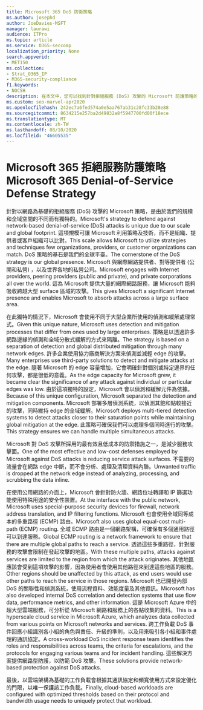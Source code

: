 ```yaml
---
title: Microsoft 365 DoS 防衛策略
ms.author: josephd
author: JoeDavies-MSFT
manager: laurawi
audience: ITPro
ms.topic: article
ms.service: O365-seccomp
localization_priority: None
search.appverid:
- MET150
ms.collection:
- Strat_O365_IP
- M365-security-compliance
f1.keywords:
- NOCSH
description: 在本文中，您可以找到針對拒絕服務 (DoS) 攻擊的 Microsoft 防護策略的概述。
ms.custom: seo-marvel-apr2020
ms.openlocfilehash: 242ec7a6fed574a0e5aa767ab31c28fc33b28e88
ms.sourcegitcommit: 8634215e257ba2d49832a8f5947700fd00f18ece
ms.translationtype: MT
ms.contentlocale: zh-TW
ms.lasthandoff: 08/10/2020
ms.locfileid: "46605535"
---
```

# <a name="microsoft-365-denial-of-service-defense-strategy"></a><span data-ttu-id="43214-103">Microsoft 365 拒絕服務防護策略</span><span class="sxs-lookup"><span data-stu-id="43214-103">Microsoft 365 Denial-of-Service Defense Strategy</span></span>

<span data-ttu-id="43214-104">針對以網路為基礎的拒絕服務 (DoS) 攻擊的 Microsoft 策略，是由於我們的規模和全域空間的不同而有獨特的。</span><span class="sxs-lookup"><span data-stu-id="43214-104">Microsoft's strategy to defend against network-based denial-of-service (DoS) attacks is unique due to our scale and global footprint.</span></span> <span data-ttu-id="43214-105">這項規模可讓 Microsoft 利用策略及技術，而不是組織、提供者或客戶組織可以比對。</span><span class="sxs-lookup"><span data-stu-id="43214-105">This scale allows Microsoft to utilize strategies and techniques few organizations, providers, or customer organizations can match.</span></span> <span data-ttu-id="43214-106">DoS 策略的基石是我們的全球平臺。</span><span class="sxs-lookup"><span data-stu-id="43214-106">The cornerstone of the DoS strategy is our global presence.</span></span> <span data-ttu-id="43214-107">Microsoft 與網際網路提供者、對等提供者 (公開和私營) ，以及世界各地的私營公司。</span><span class="sxs-lookup"><span data-stu-id="43214-107">Microsoft engages with Internet providers, peering providers (public and private), and private corporations all over the world.</span></span> <span data-ttu-id="43214-108">這為 Microsoft 提供大量的網際網路服務，讓 Microsoft 能夠吸收跨越大型 surface 區域的攻擊。</span><span class="sxs-lookup"><span data-stu-id="43214-108">This gives Microsoft a significant Internet presence and enables Microsoft to absorb attacks across a large surface area.</span></span>

<span data-ttu-id="43214-109">在此獨特的情況下，Microsoft 會使用不同于大型企業所使用的偵測和緩解處理常式。</span><span class="sxs-lookup"><span data-stu-id="43214-109">Given this unique nature, Microsoft uses detection and mitigation processes that differ from ones used by large enterprises.</span></span> <span data-ttu-id="43214-110">策略是以透過許多網路邊緣的偵測和全域分散式緩解的方式來隔離。</span><span class="sxs-lookup"><span data-stu-id="43214-110">The strategy is based on a separation of detection and global distributed mitigation through many network edges.</span></span> <span data-ttu-id="43214-111">許多企業使用協力廠商解決方案來偵測並減輕 edge 的攻擊。</span><span class="sxs-lookup"><span data-stu-id="43214-111">Many enterprises use third-party solutions to detect and mitigate attacks at the edge.</span></span> <span data-ttu-id="43214-112">隨著 Microsoft 的 edge 容量增加，它會明確針對個別或特定邊界的任何攻擊，都是很低的意義。</span><span class="sxs-lookup"><span data-stu-id="43214-112">As the edge capacity for Microsoft grew, it became clear the significance of any attack against individual or particular edges was low.</span></span> <span data-ttu-id="43214-113">由於這項獨特的設定，Microsoft 會以偵測和緩解元件為依據。</span><span class="sxs-lookup"><span data-stu-id="43214-113">Because of this unique configuration, Microsoft separated the detection and mitigation components.</span></span> <span data-ttu-id="43214-114">Microsoft 部署多層偵測系統，以偵測其飽和點較接近的攻擊，同時維持 edge 的全域緩解。</span><span class="sxs-lookup"><span data-stu-id="43214-114">Microsoft deploys multi-tiered detection systems to detect attacks closer to their saturation points while maintaining global mitigation at the edge.</span></span> <span data-ttu-id="43214-115">此策略可確保我們可以處理多個同時進行的攻擊。</span><span class="sxs-lookup"><span data-stu-id="43214-115">This strategy ensures we can handle multiple simultaneous attacks.</span></span>

<span data-ttu-id="43214-116">Microsoft 對 DoS 攻擊所採用的最有效且低成本的防禦措施之一，是減少服務攻擊面。</span><span class="sxs-lookup"><span data-stu-id="43214-116">One of the most effective and low-cost defenses employed by Microsoft against DoS attacks is reducing service attack surfaces.</span></span> <span data-ttu-id="43214-117">不需要的流量會在網路 edge 中斷，而不會分析、處理及清理資料內聯。</span><span class="sxs-lookup"><span data-stu-id="43214-117">Unwanted traffic is dropped at the network edge instead of analyzing, processing, and scrubbing the data inline.</span></span>

<span data-ttu-id="43214-118">在使用公用網路的介面上，Microsoft 會針對防火牆、網路位址轉譯和 IP 篩選功能使用特殊用途的安全性裝置。</span><span class="sxs-lookup"><span data-stu-id="43214-118">At the interface with the public network, Microsoft uses special-purpose security devices for firewall, network address translation, and IP filtering functions.</span></span> <span data-ttu-id="43214-119">Microsoft 也會使用全域同等成本的多重路徑 (ECMP) 路由。</span><span class="sxs-lookup"><span data-stu-id="43214-119">Microsoft also uses global equal-cost multi-path (ECMP) routing.</span></span> <span data-ttu-id="43214-120">全域 ECMP 路由是一個網路架構，可確保有多個通用路徑可以到達服務。</span><span class="sxs-lookup"><span data-stu-id="43214-120">Global ECMP routing is a network framework to ensure that there are multiple global paths to reach a service.</span></span> <span data-ttu-id="43214-121">透過這些多重路徑，針對服務的攻擊會限制在發起攻擊的地區。</span><span class="sxs-lookup"><span data-stu-id="43214-121">With these multiple paths, attacks against services are limited to the region from which the attack originates.</span></span> <span data-ttu-id="43214-122">其他地區應該會受到這項攻擊的影響，因為使用者會使用其他路徑來到達這些地區的服務。</span><span class="sxs-lookup"><span data-stu-id="43214-122">Other regions should be unaffected by this attack, as end users would use other paths to reach the service in those regions.</span></span> <span data-ttu-id="43214-123">Microsoft 也已開發內部 DoS 的關聯性和偵測系統，使用流程資料、效能度量及其他資訊。</span><span class="sxs-lookup"><span data-stu-id="43214-123">Microsoft has also developed internal DoS correlation and detection systems that use flow data, performance metrics, and other information.</span></span> <span data-ttu-id="43214-124">這是 Microsoft Azure 中的超大型雲端服務，可分析從 Microsoft 網路和服務上的各點收集的資料。</span><span class="sxs-lookup"><span data-stu-id="43214-124">This is a hyperscale cloud service in Microsoft Azure, which analyzes data collected from various points on Microsoft networks and services.</span></span> <span data-ttu-id="43214-125">跨工作負載 DoS 事件回應小組識別各小組的角色與責任、升級的準則，以及用來吸引各小組和事件處理的通訊協定。</span><span class="sxs-lookup"><span data-stu-id="43214-125">A cross-workload DoS incident response team identifies the roles and responsibilities across teams, the criteria for escalations, and the protocols for engaging various teams and for incident handling.</span></span> <span data-ttu-id="43214-126">這些解決方案提供網路型防護，以防範 DoS 攻擊。</span><span class="sxs-lookup"><span data-stu-id="43214-126">These solutions provide network-based protection against DoS attacks.</span></span>

<span data-ttu-id="43214-127">最後，以雲端架構為基礎的工作負載會根據其通訊協定和頻寬使用方式來設定優化的門限，以唯一保護該工作負載。</span><span class="sxs-lookup"><span data-stu-id="43214-127">Finally, cloud-based workloads are configured with optimized thresholds based on their protocol and bandwidth usage needs to uniquely protect that workload.</span></span>
